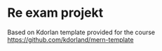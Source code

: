 # Re exam projekt
Based on Kdorlan template provided for the course
https://github.com/kdorland/mern-template
